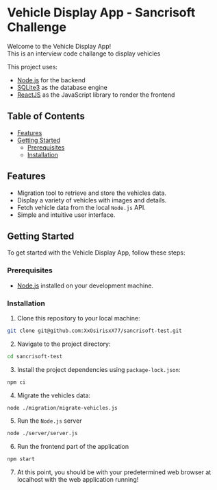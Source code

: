 # Vehicle Display App - Sancrisoft Challenge

Welcome to the Vehicle Display App!  
This is an interview code challange to display vehicles

This project uses:

- [Node.js](https://nodejs.org/) for the backend
- [SQLite3](https://www.sqlite.org/) as the database engine
- [ReactJS](https://react.dev/) as the JavaScript library to render the frontend

## Table of Contents

- [Features](#features)
- [Getting Started](#getting-started)
  - [Prerequisites](#prerequisites)
  - [Installation](#installation)

## Features

- Migration tool to retrieve and store the vehicles data.
- Display a variety of vehicles with images and details.
- Fetch vehicle data from the local `Node.js` API.
- Simple and intuitive user interface.

## Getting Started

To get started with the Vehicle Display App, follow these steps:

### Prerequisites

- [Node.js](https://nodejs.org/) installed on your development machine.

### Installation

1. Clone this repository to your local machine:

```bash
git clone git@github.com:XxOsirisxX77/sancrisoft-test.git
```

2. Navigate to the project directory:

```bash
cd sancrisoft-test
```

3. Install the project dependencies using `package-lock.json`:

```bash
npm ci
```

4. Migrate the vehicles data:

```bash
node ./migration/migrate-vehicles.js
```

5. Run the `Node.js` server

```bash
node ./server/server.js
```

6. Run the frontend part of the application

```bash
npm start
```

7. At this point, you should be with your predetermined web browser at localhost with the web application running!
